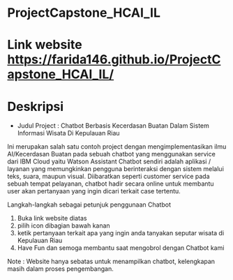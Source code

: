# ProjectCapstone_HCAI_IL
# Link website https://farida146.github.io/ProjectCapstone_HCAI_IL/
# Deskripsi 
- Judul Project : Chatbot Berbasis Kecerdasan Buatan Dalam Sistem Informasi Wisata Di Kepulauan Riau

Ini merupakan salah satu contoh project dengan mengimplementasikan ilmu AI/Kecerdasan Buatan pada sebuah chatbot yang menggunakan service dari IBM Cloud yaitu Watson Assistant
Chatbot sendiri adalah aplikasi / layanan yang memungkinkan pengguna berinteraksi dengan sistem melalui teks, suara, maupun visual.
Diibaratkan seperti customer service pada sebuah tempat pelayanan, chatbot hadir secara online untuk membantu user akan pertanyaan yang ingin dicari terkait case tertentu. 

Langkah-langkah sebagai petunjuk penggunaan Chatbot
1. Buka link website diatas
2. pilih icon dibagian bawah kanan
3. ketik pertanyaan terkait apa yang ingin anda tanyakan seputar wisata di Kepulauan Riau
4. Have Fun dan semoga membantu saat mengobrol dengan Chatbot kami

Note : 
Website hanya sebatas untuk menampilkan chatbot, kelengkapan masih dalam proses pengembangan.
